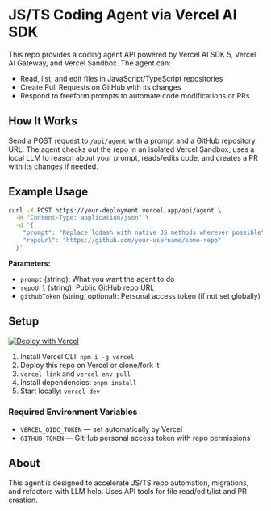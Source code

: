 # JS/TS Coding Agent via Vercel AI SDK

This repo provides a coding agent API powered by Vercel AI SDK 5, Vercel AI Gateway, and Vercel Sandbox. The agent can:

- Read, list, and edit files in JavaScript/TypeScript repositories
- Create Pull Requests on GitHub with its changes
- Respond to freeform prompts to automate code modifications or PRs

## How It Works

Send a POST request to `/api/agent` with a prompt and a GitHub repository URL. The agent checks out the repo in an isolated Vercel Sandbox, uses a local LLM to reason about your prompt, reads/edits code, and creates a PR with its changes if needed.

## Example Usage

```bash
curl -X POST https://your-deployment.vercel.app/api/agent \
  -H "Content-Type: application/json" \
  -d '{
    "prompt": "Replace lodash with native JS methods wherever possible",
    "repoUrl": "https://github.com/your-username/some-repo"
  }'
```

**Parameters:**
- `prompt` (string): What you want the agent to do
- `repoUrl` (string): Public GitHub repo URL
- `githubToken` (string, optional): Personal access token (if not set globally)

## Setup

[![Deploy with Vercel](https://vercel.com/button)](https://vercel.com/new/clone?repository-url=https%3A%2F%2Fgithub.com%2Fvercel-labs%2Fship-25-agents-workshop-starter)

1. Install Vercel CLI: `npm i -g vercel`
2. Deploy this repo on Vercel or clone/fork it
3. `vercel link` and `vercel env pull`
4. Install dependencies: `pnpm install`
5. Start locally: `vercel dev`

### Required Environment Variables

- `VERCEL_OIDC_TOKEN` — set automatically by Vercel
- `GITHUB_TOKEN` — GitHub personal access token with repo permissions

## About

This agent is designed to accelerate JS/TS repo automation, migrations, and refactors with LLM help. Uses API tools for file read/edit/list and PR creation.
